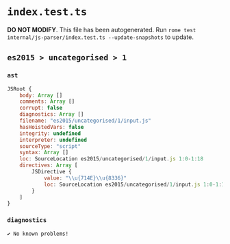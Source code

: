 # `index.test.ts`

**DO NOT MODIFY**. This file has been autogenerated. Run `rome test internal/js-parser/index.test.ts --update-snapshots` to update.

## `es2015 > uncategorised > 1`

### `ast`

```javascript
JSRoot {
	body: Array []
	comments: Array []
	corrupt: false
	diagnostics: Array []
	filename: "es2015/uncategorised/1/input.js"
	hasHoistedVars: false
	integrity: undefined
	interpreter: undefined
	sourceType: "script"
	syntax: Array []
	loc: SourceLocation es2015/uncategorised/1/input.js 1:0-1:18
	directives: Array [
		JSDirective {
			value: "\\u{714E}\\u{8336}"
			loc: SourceLocation es2015/uncategorised/1/input.js 1:0-1:18
		}
	]
}
```

### `diagnostics`

```
✔ No known problems!

```

